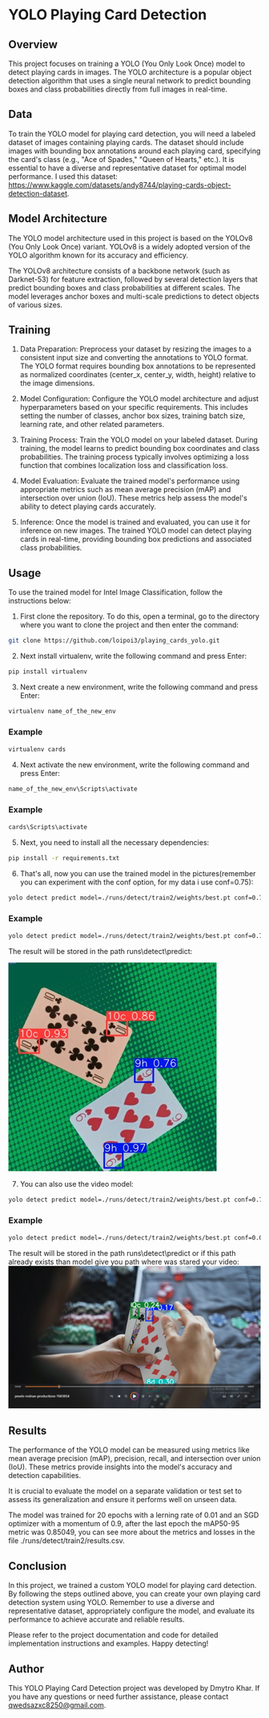 # YOLO Playing Card Detection

## Overview
This project focuses on training a YOLO (You Only Look Once) model to detect playing cards in images. The YOLO architecture is a popular object detection algorithm that uses a single neural network to predict bounding boxes and class probabilities directly from full images in real-time.

## Data
To train the YOLO model for playing card detection, you will need a labeled dataset of images containing playing cards. The dataset should include images with bounding box annotations around each playing card, specifying the card's class (e.g., "Ace of Spades," "Queen of Hearts," etc.). It is essential to have a diverse and representative dataset for optimal model performance. I used this dataset: https://www.kaggle.com/datasets/andy8744/playing-cards-object-detection-dataset.

## Model Architecture
The YOLO model architecture used in this project is based on the YOLOv8 (You Only Look Once) variant. YOLOv8 is a widely adopted version of the YOLO algorithm known for its accuracy and efficiency.

The YOLOv8 architecture consists of a backbone network (such as Darknet-53) for feature extraction, followed by several detection layers that predict bounding boxes and class probabilities at different scales. The model leverages anchor boxes and multi-scale predictions to detect objects of various sizes.

## Training
1. Data Preparation: Preprocess your dataset by resizing the images to a consistent input size and converting the annotations to YOLO format. The YOLO format requires bounding box annotations to be represented as normalized coordinates (center_x, center_y, width, height) relative to the image dimensions.

2. Model Configuration: Configure the YOLO model architecture and adjust hyperparameters based on your specific requirements. This includes setting the number of classes, anchor box sizes, training batch size, learning rate, and other related parameters.

3. Training Process: Train the YOLO model on your labeled dataset. During training, the model learns to predict bounding box coordinates and class probabilities. The training process typically involves optimizing a loss function that combines localization loss and classification loss.

4. Model Evaluation: Evaluate the trained model's performance using appropriate metrics such as mean average precision (mAP) and intersection over union (IoU). These metrics help assess the model's ability to detect playing cards accurately.

5. Inference: Once the model is trained and evaluated, you can use it for inference on new images. The trained YOLO model can detect playing cards in real-time, providing bounding box predictions and associated class probabilities.

## Usage
To use the trained model for Intel Image Classification, follow the instructions below:

1. First clone the repository. To do this, open a terminal, go to the directory where you want to clone the project and then enter the command:
```bash
git clone https://github.com/loipoi3/playing_cards_yolo.git
```
2. Next install virtualenv, write the following command and press Enter:
```bash
pip install virtualenv
```
3. Next create a new environment, write the following command and press Enter:
```bash
virtualenv name_of_the_new_env
```
### Example
```bash
virtualenv cards
```
4. Next activate the new environment, write the following command and press Enter:
```bash
name_of_the_new_env\Scripts\activate
```
### Example
```bash
cards\Scripts\activate
```
5. Next, you need to install all the necessary dependencies:
```bash
pip install -r requirements.txt
```
6. That's all, now you can use the trained model in the pictures(remember you can experiment with the conf option, for my data i use conf=0.75):
```bash
yolo detect predict model=./runs/detect/train2/weights/best.pt conf=0.75 source=path/to/your/images
```
### Example
```bash
yolo detect predict model=./runs/detect/train2/weights/best.pt conf=0.75 source=D:\projects\playing_cards_yolo1\data\test\images
```
The result will be stored in the path runs\detect\predict:

![result](003787710_jpg.rf.fc4b9f3dd0d6f3146d70739ac741a64e.jpg)

7. You can also use the video model:
```bash
yolo detect predict model=./runs/detect/train2/weights/best.pt conf=0.75 source=path/to/your/videos
```
### Example
```bash
yolo detect predict model=./runs/detect/train2/weights/best.pt conf=0.05 source=D:\Downloads\pexels-rodnae-productions-7683854.mp4
```
The result will be stored in the path runs\detect\predict or if this path already exists than model give you path where was stared your video:
![result](image.png)

## Results
The performance of the YOLO model can be measured using metrics like mean average precision (mAP), precision, recall, and intersection over union (IoU). These metrics provide insights into the model's accuracy and detection capabilities.

It is crucial to evaluate the model on a separate validation or test set to assess its generalization and ensure it performs well on unseen data.

The model was trained for 20 epochs with a lerning rate of 0.01 and an SGD optimizer with a momentum of 0.9, after the last epoch the mAP50-95 metric was 0.85049, you can see more about the metrics and losses in the file ./runs/detect/train2/results.csv.

## Conclusion
In this project, we trained a custom YOLO model for playing card detection. By following the steps outlined above, you can create your own playing card detection system using YOLO. Remember to use a diverse and representative dataset, appropriately configure the model, and evaluate its performance to achieve accurate and reliable results.

Please refer to the project documentation and code for detailed implementation instructions and examples. Happy detecting!

## Author
This YOLO Playing Card Detection project was developed by Dmytro Khar. If you have any questions or need further assistance, please contact qwedsazxc8250@gmail.com.
